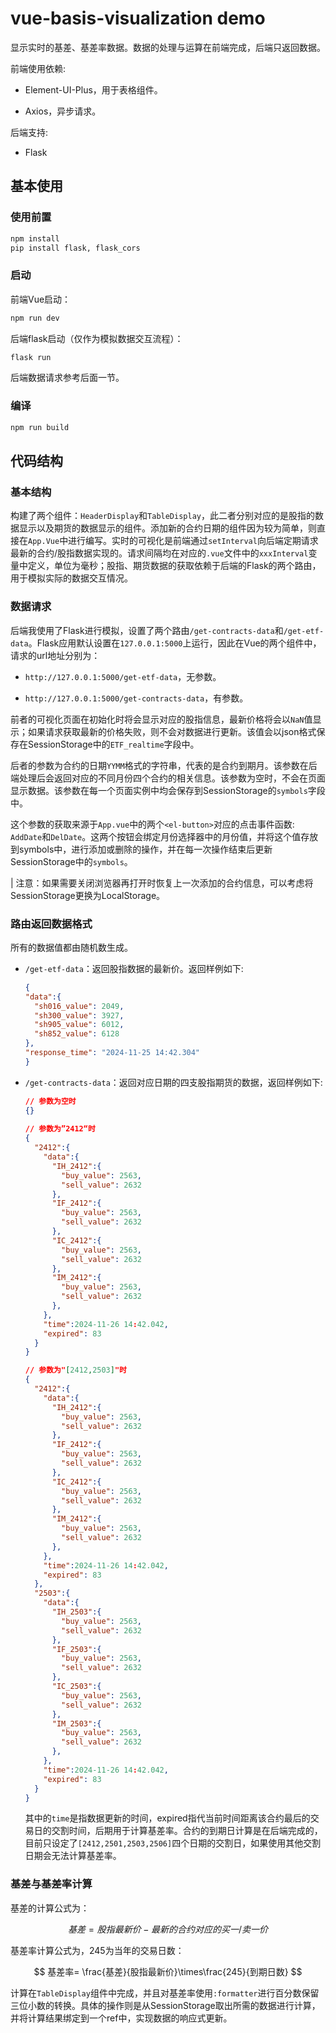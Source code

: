 # vue-basis-visualization demo

显示实时的基差、基差率数据。数据的处理与运算在前端完成，后端只返回数据。


前端使用依赖:

- Element-UI-Plus，用于表格组件。

- Axios，异步请求。

后端支持:

- Flask

## 基本使用
### 使用前置

```sh
npm install
pip install flask, flask_cors
```

### 启动

前端Vue启动：
```sh
npm run dev
```

后端flask启动（仅作为模拟数据交互流程）：
```sh
flask run 
```
后端数据请求参考后面一节。


### 编译

```sh
npm run build
```
## 代码结构

### 基本结构

构建了两个组件：`HeaderDisplay`和`TableDisplay`，此二者分别对应的是股指的数据显示以及期货的数据显示的组件。添加新的合约日期的组件因为较为简单，则直接在`App.Vue`中进行编写。实时的可视化是前端通过`setInterval`向后端定期请求最新的合约/股指数据实现的。请求间隔均在对应的`.vue`文件中的`xxxInterval`变量中定义，单位为毫秒；股指、期货数据的获取依赖于后端的Flask的两个路由，用于模拟实际的数据交互情况。

### 数据请求

后端我使用了Flask进行模拟，设置了两个路由`/get-contracts-data`和`/get-etf-data`。Flask应用默认设置在`127.0.0.1:5000`上运行，因此在Vue的两个组件中，请求的url地址分别为：

- `http://127.0.0.1:5000/get-etf-data`，无参数。

- `http://127.0.0.1:5000/get-contracts-data`，有参数。

前者的可视化页面在初始化时将会显示对应的股指信息，最新价格将会以`NaN`值显示；如果请求获取最新的价格失败，则不会对数据进行更新。该值会以json格式保存在SessionStorage中的`ETF_realtime`字段中。

后者的参数为合约的日期`YYMM`格式的字符串，代表的是合约到期月。该参数在后端处理后会返回对应的不同月份四个合约的相关信息。该参数为空时，不会在页面显示数据。该参数在每一个页面实例中均会保存到SessionStorage的`symbols`字段中。

这个参数的获取来源于`App.vue`中的两个`<el-button>`对应的点击事件函数: `AddDate`和`DelDate`。这两个按钮会绑定月份选择器中的月份值，并将这个值存放到symbols中，进行添加或删除的操作，并在每一次操作结束后更新SessionStorage中的`symbols`。

| 注意：如果需要关闭浏览器再打开时恢复上一次添加的合约信息，可以考虑将SessionStorage更换为LocalStorage。

### 路由返回数据格式

所有的数据值都由随机数生成。

- `/get-etf-data`：返回股指数据的最新价。返回样例如下:
  
  ```json
  {
  "data":{
    "sh016_value": 2049,
    "sh300_value": 3927,
    "sh905_value": 6012,
    "sh852_value": 6128
  },
  "response_time": "2024-11-25 14:42.304"
  }
  ```

- `/get-contracts-data`：返回对应日期的四支股指期货的数据，返回样例如下:

  ```json
  // 参数为空时
  {}
 
  // 参数为”2412“时
  {
    "2412":{
      "data":{
        "IH_2412":{
          "buy_value": 2563,
          "sell_value": 2632
        },
        "IF_2412":{
          "buy_value": 2563,
          "sell_value": 2632
        },
        "IC_2412":{
          "buy_value": 2563,
          "sell_value": 2632
        },
        "IM_2412":{
          "buy_value": 2563,
          "sell_value": 2632
        },
      },
      "time":2024-11-26 14:42.042,
      "expired": 83
    }
  }

  // 参数为"[2412,2503]"时
  {
    "2412":{
      "data":{
        "IH_2412":{
          "buy_value": 2563,
          "sell_value": 2632
        },
        "IF_2412":{
          "buy_value": 2563,
          "sell_value": 2632
        },
        "IC_2412":{
          "buy_value": 2563,
          "sell_value": 2632
        },
        "IM_2412":{
          "buy_value": 2563,
          "sell_value": 2632
        },
      },
      "time":2024-11-26 14:42.042,
      "expired": 83
    },
    "2503":{
      "data":{
        "IH_2503":{
          "buy_value": 2563,
          "sell_value": 2632
        },
        "IF_2503":{
          "buy_value": 2563,
          "sell_value": 2632
        },
        "IC_2503":{
          "buy_value": 2563,
          "sell_value": 2632
        },
        "IM_2503":{
          "buy_value": 2563,
          "sell_value": 2632
        },
      },
      "time":2024-11-26 14:42.042,
      "expired": 83
    }
  }
  ```

  其中的`time`是指数据更新的时间，expired指代当前时间距离该合约最后的交易日的交割时间，后期用于计算基差率。合约的到期日计算是在后端完成的，目前只设定了`[2412,2501,2503,2506]`四个日期的交割日，如果使用其他交割日期会无法计算基差率。

### 基差与基差率计算

基差的计算公式为：

$$
基差= 股指最新价-最新的合约对应的买一/卖一价
$$

基差率计算公式为，245为当年的交易日数：

$$
基差率= \frac{基差}{股指最新价}\times\frac{245}{到期日数}
$$

计算在`TableDisplay`组件中完成，并且对基差率使用`:formatter`进行百分数保留三位小数的转换。具体的操作则是从SessionStorage取出所需的数据进行计算，并将计算结果绑定到一个ref中，实现数据的响应式更新。







